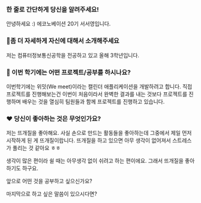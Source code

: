 ### 한 줄로 간단하게 당신을 알려주세요!

안녕하세요 :) 에코노베이션 20기 서서영입니다. 



### :open_hands:좀 더 자세하게 자신에 대해서 소개해주세요

저는 컴퓨터정보통신공학을 전공하고 있고 올해 3학년입니다.



### :book: 이번 학기에는 어떤 프로젝트/공부를 하시나요?

이번학기에는 위밋(We meet)이라는 캘린더 애플리케이션을 개발하려고 합니다. 직접 프로젝트를 진행해보는건 이번이 처음이라서 완벽한 결과를 내는 것보다 프로젝트를 진행하며 배우는 것을  열심히 팀원들과 함께 프로젝트를 진행하고 있습니다. 



### :heart: 당신이 좋아하는 것은 무엇인가요?

저는 뜨개질을 좋아해요. 사실 손으로 만드는 활동들을 좋아하는데 그중에서 제일 먼저 시작하게 된 게 뜨개질이랍니다. 뜨개질을 하고 있으면 아무 생각이 없어져서 스트레스가 풀리는 것 같아요 ㅎㅎ

생각이 많은 편이라 쉴 때는 아무생각 없이 쉬려고 하는 편이에요. 그래서 뜨개질을 좋아하기도 하구요. 



앞으로 어떤 것을 공부하고 싶으신가요?

마지막으로 하고 싶은 말씀이 있으시다면?